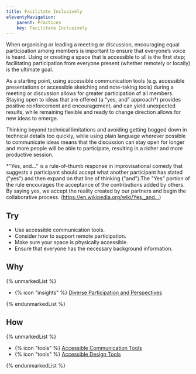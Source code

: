```yaml
---
title: Facilitate Inclusively
eleventyNavigation:
    parent: Practices
    key: Facilitate Inclusively
---
```


When organising or leading a meeting or discussion, encouraging equal participation among members is important to ensure
that everyone’s voice is heard. Using or creating a space that is accessible to all is the first step; facilitating
participation from everyone present (whether remotely or locally) is the ultimate goal.

As a starting point, using accessible communication tools (e.g. accessible presentations or accessible sketching and
note-taking tools) during a meeting or discussion allows for greater participation of all members. Staying open to ideas
that are offered (a “yes, and” approach*) provides positive reinforcement and encouragement, and can yield unexpected
results, while remaining flexible and ready to change direction allows for new ideas to emerge.

Thinking beyond technical limitations and avoiding getting bogged down in technical details too quickly, while using
plain language wherever possible to communicate ideas means that the discussion can stay open for longer and more people
will be able to participate, resulting in a richer and more productive session.

*"Yes, and..." is a rule-of-thumb response in improvisational comedy that suggests a participant should accept what
another participant has stated ("yes") and then expand on that line of thinking ("and").The "Yes" portion of the rule
encourages the acceptance of the contributions added by others. By saying yes, we accept the reality created by our
partners and begin the collaborative process. (<https://en.wikipedia.org/wiki/Yes,_and...>)

## Try

* Use accessible communication tools.
* Consider how to support remote participation.
* Make sure your space is physically accessible.
* Ensure that everyone has the necessary background information.

## Why

{% unmarkedList %}

* {% icon "insights" %} [Diverse Participation and Perspectives](../../insights/diverse-participation-and-perspectives/)

{% endunmarkedList %}

## How

{% unmarkedList %}

* {% icon "tools" %} [Accessible Communication Tools](../../tools/accessible-communication-tools/)
* {% icon "tools" %} [Accessible Design Tools](../../tools/accessible-design-tools/)

{% endunmarkedList %}
